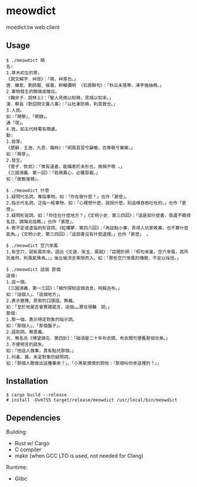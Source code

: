 # meowdict
moedict.tw web client

## Usage
```
$ ./meowdict 萌
名:
1.草木初生的芽。
《說文解字．艸部》：「萌，艸芽也。」
唐．韓愈、劉師服、侯喜、軒轅彌明 〈石鼎聯句〉：「秋瓜未落蒂，凍芋強抽萌。」
2.事物發生的開端或徵兆。
《韓非子．說林上》：「聖人見微以知萌，見端以知末。」
漢．蔡邕〈對詔問灾異八事〉：「以杜漸防萌，則其救也。」
3.人民。
如：「萌黎」、「萌隸」。
通「氓」。
4.姓。如五代時蜀有萌慮。
動:
1.發芽。
《楚辭．王逸．九思．傷時》：「明風習習兮龢暖，百草萌兮華榮。」
如：「萌芽」。
2.發生。
《管子．牧民》：「惟有道者，能備患於未形也，故禍不萌 。」
《三國演義．第一回》：「若萌異心，必獲惡報。」
如：「故態復萌」。

$ ./meowdict 什麼
1.疑問代名詞，專指事物。如：「你在做什麼？」也作「甚麼」。
2.指示代名詞，泛指一般事物。如：「心裡想什麼，就說什麼，別這樣吞吞吐吐的。」也作「甚麼」。
3.疑問形容詞。如：「你住在什麼地方？」《文明小史．第三四回》：「這是部什麼書，我還不曉得名目，請悔兄指教。」也作「甚麼」。
4.表不定或虛指的形容詞。《紅樓夢．第四八回》：「為這點小事，弄得人坑家敗業，也不算什麼能為。」《文明小史．第三四回》：「這部書沒有什麼道理。」也作「甚麼」 。

$ ./meowdict 空穴來風
1.有空穴，就有風吹來。語出《文選．宋玉．風賦》：「臣聞於師：『枳句來巢，空穴來風，其所託者然，則風氣殊焉。』」後比喻流言乘隙而入。如：「那些空穴來風的傳聞，不足以採信。」

$ ./meowdict 這個 那個
這個:
1.這一個。
《三國演義．第一三回》：「細作探知這個消息，飛報呂布。」
如：「這個人」、「這個地方」。
2.表示猶豫、思索的口頭語，無義。
如：「至於他是否會實踐諾言，這個……實在很難　說。」
那個:
1.那一個。表示特定對象的指示詞。
如：「那個人」、「那個盤子」。
2.語助詞。無意義。
元．無名氏《博望燒屯．第四折》：「咱須是二十年布衣間，布衣間可便舊那個兄弟。」
3.不便明言的疏失。
如：「他這人做事，真有點兒那個。」
1.何者、誰。未定對象的疑問詞。
如：「那個人敢做出這種事來？」、「小黑氣憤憤的問他：『那個叫你來這裡的？』」
```

## Installation
```
$ cargo build --release
# install -Dvm755 target/release/meowdict /usr/local/bin/meowdict
```

## Dependencies
Building:
- Rust w/ Cargo
- C compiler
- make (when GCC LTO is used, not needed for Clang)

Runtime:
- Glibc

